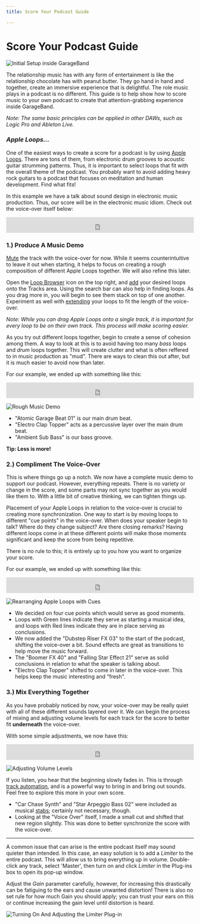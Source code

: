 ```yaml
---
title: Score Your Podcast Guide

---
```


# Score Your Podcast Guide

![Initial Setup inside GarageBand](https://files.slack.com/files-pri/T0HTW3H0V-F02SXS83L06/screen_shot_2022-01-06_at_3.09.12_pm.png?pub_secret=3ec433539a)

The relationship music has with any form of entertainment is like the relationship chocolate has with peanut butter. They go hand in hand and together, create an immersive experience that is delightful. The role music plays in a podcast is no different. This guide is to help show how to score music to your own podcast to create that attention-grabbing experience inside GarageBand.

*Note: The same basic principles can be applied in other DAWs, such as Logic Pro and Ableton Live.*

### *Apple Loops...*

One of the easiest ways to create a score for a podcast is by using [Apple Loops](https://support.apple.com/guide/garageband/apple-loops-in-garageband-gbnd84045a00/mac). There are tons of them, from electronic drum grooves to acoustic guitar strumming patterns. Thus, it is important to select loops that fit with the overall theme of the podcast. You probably want to avoid adding heavy rock guitars to a podcast that focuses on meditation and human development. Find what fits! 

In this example we have a talk about sound design in electronic music production. Thus, our score will be in the electronic music idiom. Check out the voice-over itself below:

<iframe style="border: 0; width: 100%; height: 42px;" src="https://bandcamp.com/EmbeddedPlayer/album=2948362964/size=small/bgcol=333333/linkcol=ffffff/artwork=none/track=3826689190/transparent=true/" seamless><a href="https://danielbermudes.bandcamp.com/album/scoreyourpodcastguide">ScoreYourPodcastGuide by DB</a></iframe>

### 1.) Produce A Music Demo

[Mute](https://support.apple.com/guide/garageband/mute-tracks-gbnd2af6ba87/mac) the track with the voice-over for now. While it seems counterintuitive to leave it out when starting, it helps to focus on creating a rough composition of different Apple Loops together. We will also refine this later.

Open the [Loop Browser](https://support.apple.com/guide/garageband/loop-browser-gbnd96554a5a/10.4.4/mac/11.0) icon on the top right, and [add](https://support.apple.com/guide/garageband/add-apple-loops-to-a-project-gbndc1d3db81/mac) your desired loops onto the Tracks area. Using the search bar can also help in finding loops. As you drag more in, you will begin to see them stack on top of one another. Experiment as well with [extending](https://support.apple.com/guide/garageband/add-apple-loops-to-a-project-gbndc1d3db81/mac) your loops to fit the length of the voice-over.

*Note: While you can drag Apple Loops onto a single track, it is important for every loop to be on their own track. This process will make scoring easier.*

As you try out different loops together, begin to create a sense of cohesion among them. A way to look at this is to avoid having too many *bass* loops and *drum* loops together. This will create clutter and what is often reffered to in music production as "mud". There are ways to clean this out after, but it is much easier to avoid now than later. 

For our example, we ended up with something like this:

<iframe style="border: 0; width: 100%; height: 42px;" src="https://bandcamp.com/EmbeddedPlayer/album=2948362964/size=small/bgcol=333333/linkcol=ffffff/artwork=none/track=2503411989/transparent=true/" seamless><a href="https://danielbermudes.bandcamp.com/album/scoreyourpodcastguide">ScoreYourPodcastGuide by DB</a></iframe>

![Rough Music Demo](https://files.slack.com/files-pri/T0HTW3H0V-F02TU02BKQQ/screen_shot_2022-01-07_at_10.11.51_am.png?pub_secret=5f4740b3d6)

- "Atomic Garage Beat 01" is our main drum beat.
- "Electro Clap Topper" acts as a percussive layer over the main drum beat.
- "Ambient Sub Bass" is our bass groove.

**Tip: Less is more!**


### 2.) Compliment The Voice-Over

This is where things go up a notch. We now have a complete music demo to support our podcast. However, everything repeats. There is no variety or change in the score, and some parts may not sync together as you would like them to. With a little bit of creative thinking, we can tighten things up.

Placement of your Apple Loops in relation to the voice-over is crucial to creating more synchronization. One way to start is by moving loops to different "cue points" in the voice-over. When does your speaker begin to talk? Where do they change subject? Are there closing remarks? Having different loops come in at these different points will make those moments significant and keep the score from being repetitive. 

There is no rule to this; it is entirely up to you how you want to organize your score.

For our example, we ended up with something like this:

<iframe style="border: 0; width: 100%; height: 42px;" src="https://bandcamp.com/EmbeddedPlayer/album=2948362964/size=small/bgcol=333333/linkcol=ffffff/artwork=none/track=1285447435/transparent=true/" seamless><a href="https://danielbermudes.bandcamp.com/album/scoreyourpodcastguide">ScoreYourPodcastGuide by DB</a></iframe>

![Rearranging Apple Loops with Cues](https://files.slack.com/files-pri/T0HTW3H0V-F02T5U0LML3/screen_shot_2022-01-07_at_10.18.21_am_copy.png?pub_secret=6a3aaa9871)

- We decided on four cue points which would serve as good moments. 
- Loops with Green lines indicate they serve as starting a musical idea, and loops with Red lines indicate they are in place serving as conclusions. 
- We now added the "Dubstep Riser FX 03" to the start of the podcast, shifting the voice-over a bit. Sound effects are great as transitions to help move the music forward. 
- The "Boomer FX 40" and "Falling Star Effect 21" serve as solid conclusions in relation to what the speaker is talking about.
- "Electro Clap Topper" shifted to come in later in the voice-over. This helps keep the music interesting and "fresh".

### 3.) Mix Everything Together

As you have probably noticed by now, your voice-over may be really quiet with all of these different sounds layered over it. We can begin the process of mixing and adjusting volume levels for each track for the score to better fit **underneath** the voice-over.

With some simple adjustments, we now have this:

<iframe style="border: 0; width: 100%; height: 42px;" src="https://bandcamp.com/EmbeddedPlayer/album=2948362964/size=small/bgcol=333333/linkcol=ffffff/artwork=none/track=2470889353/transparent=true/" seamless><a href="https://danielbermudes.bandcamp.com/album/scoreyourpodcastguide">ScoreYourPodcastGuide by DB</a></iframe>

![Adjusting Volume Levels](https://files.slack.com/files-pri/T0HTW3H0V-F02T4AWGVK5/screen_shot_2022-01-07_at_10.00.51_am.png?pub_secret=ad372b9dab)

If you listen, you hear that the beginning slowly fades in. This is through [track automation](https://support.apple.com/guide/garageband/show-track-automation-curves-gbnd939b92d8/mac), and is a powerful way to bring in and bring out sounds. Feel free to explore this more in your own score.

- "Car Chase Synth" and "Star Arpeggio Bass 02" were included as musical [stabs](https://en.wikipedia.org/wiki/Stab_(music)); certainly not necessary, though.
- Looking at the "Voice Over" itself, I made a small cut and shifted that new region slightly. This was done to better synchronize the score with the voice-over. 

-----------

A common issue that can arise is the entire podcast itself may sound quieter than intended. In this case, an easy solution is to add a *Limiter* to the entire podcast. This will allow us to bring everything up in volume. Double-click any track, select 'Master', then turn on and click *Limiter* in the Plug-ins box to open its pop-up window. 

Adjust the *Gain* parameter carefully, however, for increasing this drastically can be fatiguing to the ears and cause unwanted distortion! There is also no set rule for how much Gain you should apply; you can trust your ears on this or continue increasing the gain level until distortion is heard.

![Turning On And Adjusting the Limiter Plug-in](https://files.slack.com/files-pri/T0HTW3H0V-F02SPPCUF9V/screen_shot_2022-01-07_at_10.01.14_am.png?pub_secret=a8afbd1fcc)
